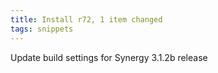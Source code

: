 ```yaml
---
title: Install r72, 1 item changed
tags: snippets
---
```


Update build settings for Synergy 3.1.2b release

